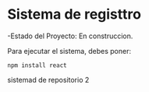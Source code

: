 <h1>Sistema de registtro</h1>

-Estado del Proyecto: En construccion.

Para ejecutar el sistema, debes poner: 

```npm install react```

sistemad de repositorio 2
